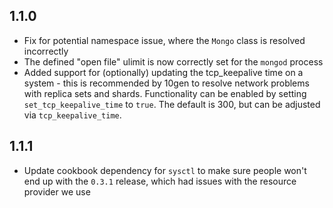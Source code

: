 ## 1.1.0

* Fix for potential namespace issue, where the `Mongo` class is resolved incorrectly
* The defined "open file" ulimit is now correctly set for the `mongod` process
* Added support for (optionally) updating the tcp_keepalive time on a system - this is recommended by 10gen to resolve network problems with replica sets and shards. Functionality can be enabled by setting `set_tcp_keepalive_time` to `true`. The default is 300, but can be adjusted via `tcp_keepalive_time`.

## 1.1.1

* Update cookbook dependency for `sysctl` to make sure people won't end up with the `0.3.1` release, which had issues with the resource provider we use